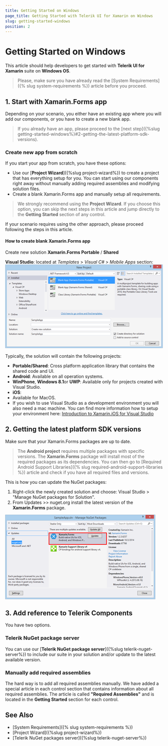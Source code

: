 ```yaml
---
title: Getting Started on Windows
page_title: Getting Started with Telerik UI for Xamarin on Windows
slug: getting-started-windows
position: 2
---
```


# Getting Started on Windows

This article should help developers to get started with **Telerik UI for Xamarin** suite on **Windows OS**.

>Please, make sure you have already read the [System Requirements]({% slug system-requirements %}) article before you proceed.

## 1. Start with Xamarin.Forms app

Depending on your scenario, you either have an existing app where you will add our components, or you have to create a new blank app.
 
> If you already have an app, please proceed to the [next step]({%slug getting-started-windows%}#2-getting-the-latest-platform-sdk-versions).

### Create new app from scratch

If you start your app from scratch, you have these options:

- Use our [**Project Wizard**]({%slug project-wizard%}) to create a project that has everything setup for you. You can start using our components right away without manually adding required assemblies and modifying solution files.
- Create a blank Xamarin.Forms app and manually setup all requirements.

> We strongly recommend using the **Project Wizard**. If you choose this option, you can skip the next steps in this article and jump directly to the **Getting Started** section of any control.

If your scenario requires using the other approach, please proceed following the steps in this article.

#### How to create blank Xamarin.Forms app

Create new solution **Xamarin.Forms Portable** / **Shared**

**Visual Studio**: located at *Templates* > *Visual C#* > *Mobile Apps* section:  
![Create new Xamarin.Forms solution](../images/visual-studio-new-solution.png "Image")

Typically, the solution will contain the following projects:

* **Portable/Shared**: Cross platform application library that contains the shared code and UI.
* **Android**: Available on all operation systems.
* **WinPhone**, **Windows 8.1**or **UWP**: Available only for projects created with Visual Studio.
* **iOS**:
 * Available for MacOS.
 * If you wish to use Visual Studio as a development environment you will also need a mac machine. You can find more information how to setup your environment here: [Introduction to Xamarin.iOS for Visual Studio](http://developer.xamarin.com/guides/ios/getting_started/installation/windows/introduction_to_xamarin_ios_for_visual_studio/)

## 2. Getting the latest platform SDK versions

Make sure that your Xamarin.Forms packages are up to date.

>The **Android project** requires multiple packages with specific versions. The **Xamarin.Forms** package will install most of the required packages as its dependencies. You can then go to [Required Android Support Libraries]({% slug required-android-support-libraries %}) article and check if you have all required files and versions.

This is how you can update the NuGet packages:

1. Right-click the newly created solution and choose: Visual Studio > "Manage NuGet packages for Solution".
2. From Updates >> nuget.org install the latest version of the **Xamarin.Forms** package.

![Update packages](../images/calendar-getting-started-update-packages.png)

## 3. Add reference to Telerik Components

You have two options.

### Telerik NuGet package server

You can use our [**Telerik NuGet package server**]({%slug telerik-nuget-server%}) to include our suite in your solution and/or update to the latest available version.

### Manually add required assemblies

The hard way is to add all required assemblies manually. We have added a special article in each control section that contains information about all required assemblies. The article is called **"Required Assemblies"** and is located in the **Getting Started** section for each control.

## See Also

- [System Requirements]({% slug system-requirements %})
- [Project Wizard]({%slug project-wizard%})
- [Telerik NuGet packages server]({%slug telerik-nuget-server%})